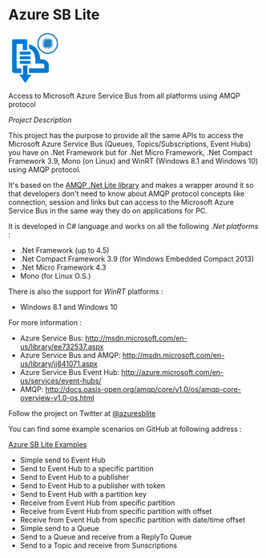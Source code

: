 # Azure SB Lite

![](images/azuresblite.png)

Access to Microsoft Azure Service Bus from all platforms using AMQP protocol

*Project Description*

This project has the purpose to provide all the same APIs to access the Microsoft Azure Service Bus (Queues, Topics/Subscriptions, Event Hubs) you have on .Net Framework but for .Net Micro Framework, .Net Compact Framework 3.9, Mono (on Linux) and WinRT (Windows 8.1 and Windows 10) using AMQP protocol.

It's based on the [AMQP .Net Lite library](https://github.com/Azure/amqpnetlite) and makes a wrapper around it so that developers don't need to know about AMQP protocol concepts like connection, session and links but can access to the Microsoft Azure Service Bus in the same way they do on applications for PC. 

It is developed in C# language and works on all the following *.Net platforms* :

* .Net Framework (up to 4.5) 
* .Net Compact Framework 3.9 (for Windows Embedded Compact 2013)
* .Net Micro Framework 4.3 
* Mono (for Linux O.S.)

There is also the support for *WinRT* platforms :

* Windows 8.1 and Windows 10

For more information :

* Azure Service Bus:  http://msdn.microsoft.com/en-us/library/ee732537.aspx
* Azure Service Bus and AMQP:  http://msdn.microsoft.com/en-us/library/jj841071.aspx
* Azure Service Bus Event Hub:  http://azure.microsoft.com/en-us/services/event-hubs/
* AMQP:  http://docs.oasis-open.org/amqp/core/v1.0/os/amqp-core-overview-v1.0-os.html

Follow the project on Twitter at [@azuresblite](https://twitter.com/azuresblite)

You can find some example scenarios on GitHub at following address :

[Azure SB Lite Examples](https://github.com/ppatierno/azuresblite-examples)

* Simple send to Event Hub
* Send to Event Hub to a specific partition
* Send to Event Hub to a publisher
* Send to Event Hub to a publisher with token
* Send to Event Hub with a partition key
* Receive from Event Hub from specific partition
* Receive from Event Hub from specific partition with offset
* Receive from Event Hub from specific partition with date/time offset
* Simple send to a Queue
* Send to a Queue and receive from a ReplyTo Queue
* Send to a Topic and receive from Sunscriptions
